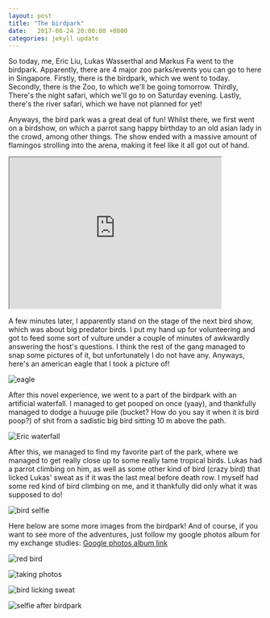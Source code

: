 ```yaml
---
layout: post
title: "The birdpark"
date:   2017-08-24 20:00:00 +0800
categories: jekyll update
---
```


So today, me, Eric Liu, Lukas Wasserthal and Markus Fa went to the birdpark. Apparently, there are 4 major zoo parks/events you can go to here in Singapore. Firstly, there is the birdpark, which we went to today. Secondly, there is the Zoo, to which we'll be going tomorrow. Thirdly, There's the night safari, which we'll go to on Saturday evening. Lastly, there's the river safari, which we have not planned for yet!

Anyways, the bird park was a great deal of fun! Whilst there, we first went on a birdshow, on which a parrot sang happy birthday to an old asian lady in the crowd, among other things. The show ended with a massive amount of flamingos strolling into the arena, making it feel like it all got out of hand.

<iframe width="420" height="300" src="https://lh3.googleusercontent.com/N_nSIU2kW1FZFSwMf1-OjSRUPmjF950KpgDeAPhLHl2Nc_WTNwBK1cVYONod5dCqckoahUBiztTaFhK3tp4HZH0EU91Lb_ItGCAh9K619dDlHzH6e3JMizp131GXUhx3HWL7u0Z8tQ"></iframe>

A few minutes later, I apparently stand on the stage of the next bird show, which was about big predator birds. I put my hand up for volunteering and got to feed some sort of vulture under a couple of minutes of awkwardly answering the host's questions. I think the rest of the gang managed to snap some pictures of it, but unfortunately I do not have any. Anyways, here's an american eagle that I took a picture of!

![eagle](https://lh3.googleusercontent.com/z0YK5H8euMEYT6Z_JbTZWAP4KYjLpi9kRNFCWCKnjGTVVuZFvMFfcCnkOA0nXAzOvtVo1YwhuLMXdFV1Tu7Szosdb_QWewa_VJRghXO5xhG0U6npG0pFmjNFfEVx-lSjwfTBOjm_XA)

After this novel experience, we went to a part of the birdpark with an artificial waterfall. I managed to get pooped on once (yaay), and thankfully managed to dodge a huuuge pile (bucket? How do you say it when it is bird poop?) of shit from a sadistic big bird sitting 10 m above the path.

![Eric waterfall](https://lh3.googleusercontent.com/Zd38h5aQfZTQrcfsZmsFOAOcvz5ZwmtVooUSY-BNerpvv30KFGXm8vjS_h31e6szzef6Em2PvWXhf7P9Ky6Y_njIQYKgcbVcDySGuCWPpgBaTE6E-DwEPzeEe2ANuql44hFXsXhs8g)

After this, we managed to find my favorite part of the park, where we managed to get really close up to some really tame tropical birds. Lukas had a parrot climbing on him, as well as some other kind of bird (crazy bird) that licked Lukas' sweat as if it was the last meal before death row. I myself had some red kind of bird climbing on me, and it thankfully did only what it was supposed to do!

![bird selfie](https://lh3.googleusercontent.com/jZGjCi06E-xl6V1lnjwW0LgkswB9D9EP1ccYcrzuf1wlYfX4LKoJJeNmjqiYpRDT3_-rzlTFtcZ_jVGndCUNWqgHROyBbgVn9j8ref81BQIKIJO1gjKYd_sMRrO9mX5PZxRxGQD5-g)



Here below are some more images from the birdpark! And of course, if you want to see more of the adventures, just follow my google photos album for my exchange studies: [Google photos album link](https://goo.gl/photos/NubcaJFniJq35okw8)

![red bird](https://lh3.googleusercontent.com/v6uWbVcZOrcm06VJHdmm6ZWOsNMqCiuTDPhCCa90XF2pA7viflmXY3qHhW4SWsfunwC2rpKyzyyoft_1sox_T-ilaA_JgucID_Zmoufv2VNGZ2GwONzlsyUir-4zuXsZlYX3je5gbw)

![taking photos](https://lh3.googleusercontent.com/LBcXKaksYwAQaMQAgsR3pO6DKG39U7zqkJuH3o-G1RAnIXWgXqr7Gl2H6PjlCfq2au52d59p7ECk0kc3sExzckDNR6aMz_vsPjq8XjvJ2raH0bz64GHHJKsfK0_vz9LwDKmWnqJObw)

![bird licking sweat](https://lh3.googleusercontent.com/PhDe5EzFLPLhVk-LjJ-RDNNdEG0wuTwpmxTKRIwZQINEy0GQ0l8AXY8sUs4ocrOxPIVlAxxdDKWVURphtiKiO1iOZctHW504bEaCqu3mv06TFfb_vP2XQI5QcEh3mQ9uI4bcxdBRoA)

![selfie after birdpark](https://lh3.googleusercontent.com/L9yYh3C9N_CbC-FnbYi0yUpFYB9NMoAvLIT9NfJ-_MoEjFvayyM3vv8Pa-AOXlL81SRoQ0JyWAVnFsCCXTJZXufMaRcUXDnSjTTvAt2VtCdTgwDJxs3arf-7VN47Ty4LFNqUtmtekg)
